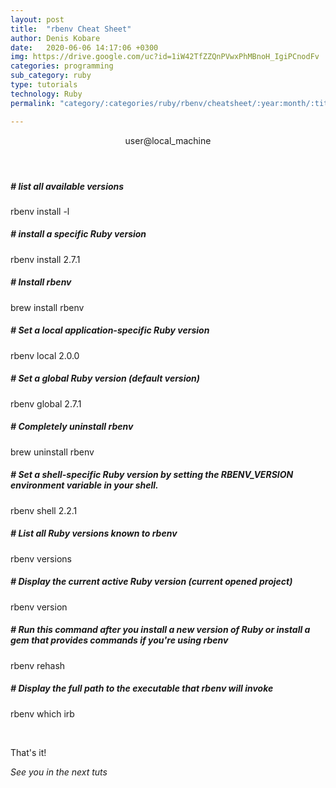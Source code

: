 ```yaml
---
layout: post
title:  "rbenv Cheat Sheet"
author: Denis Kobare
date:   2020-06-06 14:17:06 +0300
img: https://drive.google.com/uc?id=1iW42TfZZQnPVwxPhMBnoH_IgiPCnodFv
categories: programming
sub_category: ruby
type: tutorials
technology: Ruby
permalink: "category/:categories/ruby/rbenv/cheatsheet/:year:month/:title"

---
```



<section class="terminal-container terminal-fixed-top">
<header class="terminal">
<span class="button red"></span>
<span class="button yellow"></span>
<span class="button green"></span>
user@local_machine
</header>

<div class="terminal-home">
 <h5 class="hashed"># list all available versions</h5>
 <p class="console">rbenv install -l</p>

 <h5 class="hashed"># install a specific Ruby version</h5>
 <p class="console">rbenv install 2.7.1</p>

 <h5 class="hashed"># Install rbenv</h5>
 <p class="console">brew install rbenv</p>

 <h5 class="hashed"># Set a local application-specific Ruby version</h5>
 <p class="console">rbenv local 2.0.0</p>

 <h5 class="hashed"># Set a global Ruby version (default version)</h5>
 <p class="console">rbenv global 2.7.1</p>

 <h5 class="hashed"># Completely uninstall rbenv</h5>
 <p class="console">brew uninstall rbenv</p>

 <h5 class="hashed"># Set a shell-specific Ruby version by setting the RBENV_VERSION environment variable in your shell.</h5>
 <p class="console">rbenv shell 2.2.1</p>

 <h5 class="hashed"># List all Ruby versions known to rbenv</h5>
 <p class="console">rbenv versions</p>

 <h5 class="hashed"># Display the current active Ruby version (current opened project)</h5>
 <p class="console">rbenv version</p>

 <h5 class="hashed"># Run this command after you install a new version of Ruby or install a gem that provides commands if you're using rbenv</h5>
 <p class="console">rbenv rehash</p>

 <h5 class="hashed"># Display the full path to the executable that rbenv will invoke</h5>
 <p class="console">rbenv which irb</p>
  
</div>
</section><br>


That's it!

*See you in the next tuts*


